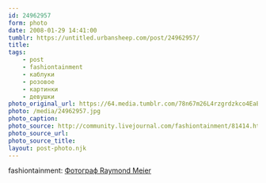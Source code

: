 ```yaml
---
id: 24962957
form: photo
date: 2008-01-29 14:41:00
tumblr: https://untitled.urbansheep.com/post/24962957/
title:
tags:
    - post
    - fashiontainment
    - каблуки
    - розовое
    - картинки
    - девушки
photo_original_url: https://64.media.tumblr.com/78n67m26L4rzgrdzkco4EaEz_1280.jpg
photo: /media/24962957.jpg
photo_caption: 
photo_source: http://community.livejournal.com/fashiontainment/81414.html
photo_source_url:
photo_source_title:
layout: post-photo.njk
---
```


<p>fashiontainment: <a href="http://community.livejournal.com/fashiontainment/81414.html">Фотограф Raymond Meier</a></p>
